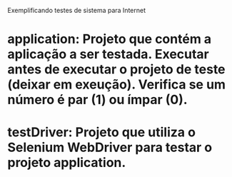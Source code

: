 Exemplificando testes de sistema para Internet

# application: Projeto que contém a aplicação a ser testada. Executar antes de executar o projeto de teste (deixar em exeução). Verifica se um número é par (1) ou ímpar (0).

# testDriver: Projeto que utiliza o Selenium WebDriver para testar o projeto application.